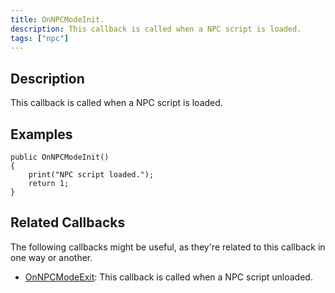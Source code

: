 ```yaml
---
title: OnNPCModeInit.
description: This callback is called when a NPC script is loaded.
tags: ["npc"]
---
```


<VersionWarn name='callback' version='SA-MP 0.3a' />

## Description

This callback is called when a NPC script is loaded.


## Examples

```pawn
public OnNPCModeInit()
{
    print("NPC script loaded.");
    return 1;
}
```

## Related Callbacks

The following callbacks might be useful, as they're related to this callback in one way or another. 

- [OnNPCModeExit](OnNPCModeExit): This callback is called when a NPC script unloaded.
